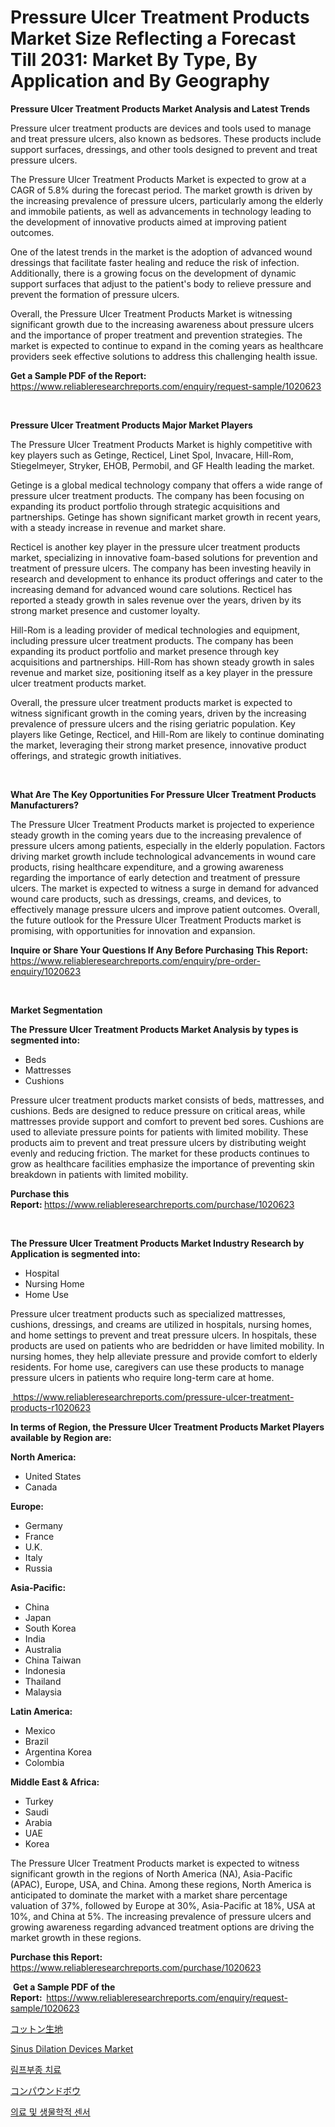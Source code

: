 <p><h1>Pressure Ulcer Treatment Products Market Size Reflecting a Forecast Till 2031: Market By Type, By Application and By Geography</h1></p><p><strong>Pressure Ulcer Treatment Products Market Analysis and Latest Trends</strong></p>
<p><p>Pressure ulcer treatment products are devices and tools used to manage and treat pressure ulcers, also known as bedsores. These products include support surfaces, dressings, and other tools designed to prevent and treat pressure ulcers.</p><p>The Pressure Ulcer Treatment Products Market is expected to grow at a CAGR of 5.8% during the forecast period. The market growth is driven by the increasing prevalence of pressure ulcers, particularly among the elderly and immobile patients, as well as advancements in technology leading to the development of innovative products aimed at improving patient outcomes.</p><p>One of the latest trends in the market is the adoption of advanced wound dressings that facilitate faster healing and reduce the risk of infection. Additionally, there is a growing focus on the development of dynamic support surfaces that adjust to the patient's body to relieve pressure and prevent the formation of pressure ulcers.</p><p>Overall, the Pressure Ulcer Treatment Products Market is witnessing significant growth due to the increasing awareness about pressure ulcers and the importance of proper treatment and prevention strategies. The market is expected to continue to expand in the coming years as healthcare providers seek effective solutions to address this challenging health issue.</p></p>
<p><strong>Get a Sample PDF of the Report:&nbsp;</strong> <a href="https://www.reliableresearchreports.com/enquiry/request-sample/1020623">https://www.reliableresearchreports.com/enquiry/request-sample/1020623</a></p>
<p>&nbsp;</p>
<p><strong>Pressure Ulcer Treatment Products Major Market Players</strong></p>
<p><p>The Pressure Ulcer Treatment Products Market is highly competitive with key players such as Getinge, Recticel, Linet Spol, Invacare, Hill-Rom, Stiegelmeyer, Stryker, EHOB, Permobil, and GF Health leading the market. </p><p>Getinge is a global medical technology company that offers a wide range of pressure ulcer treatment products. The company has been focusing on expanding its product portfolio through strategic acquisitions and partnerships. Getinge has shown significant market growth in recent years, with a steady increase in revenue and market share.</p><p>Recticel is another key player in the pressure ulcer treatment products market, specializing in innovative foam-based solutions for prevention and treatment of pressure ulcers. The company has been investing heavily in research and development to enhance its product offerings and cater to the increasing demand for advanced wound care solutions. Recticel has reported a steady growth in sales revenue over the years, driven by its strong market presence and customer loyalty.</p><p>Hill-Rom is a leading provider of medical technologies and equipment, including pressure ulcer treatment products. The company has been expanding its product portfolio and market presence through key acquisitions and partnerships. Hill-Rom has shown steady growth in sales revenue and market size, positioning itself as a key player in the pressure ulcer treatment products market.</p><p>Overall, the pressure ulcer treatment products market is expected to witness significant growth in the coming years, driven by the increasing prevalence of pressure ulcers and the rising geriatric population. Key players like Getinge, Recticel, and Hill-Rom are likely to continue dominating the market, leveraging their strong market presence, innovative product offerings, and strategic growth initiatives.</p></p>
<p>&nbsp;</p>
<p><strong>What Are The Key Opportunities For Pressure Ulcer Treatment Products Manufacturers?</strong></p>
<p><p>The Pressure Ulcer Treatment Products market is projected to experience steady growth in the coming years due to the increasing prevalence of pressure ulcers among patients, especially in the elderly population. Factors driving market growth include technological advancements in wound care products, rising healthcare expenditure, and a growing awareness regarding the importance of early detection and treatment of pressure ulcers. The market is expected to witness a surge in demand for advanced wound care products, such as dressings, creams, and devices, to effectively manage pressure ulcers and improve patient outcomes. Overall, the future outlook for the Pressure Ulcer Treatment Products market is promising, with opportunities for innovation and expansion.</p></p>
<p><strong>Inquire or Share Your Questions If Any Before Purchasing This Report:</strong> <a href="https://www.reliableresearchreports.com/enquiry/pre-order-enquiry/1020623">https://www.reliableresearchreports.com/enquiry/pre-order-enquiry/1020623</a></p>
<p>&nbsp;</p>
<p><strong>Market Segmentation</strong></p>
<p><strong>The Pressure Ulcer Treatment Products Market Analysis by types is segmented into:</strong></p>
<p><ul><li>Beds</li><li>Mattresses</li><li>Cushions</li></ul></p>
<p><p>Pressure ulcer treatment products market consists of beds, mattresses, and cushions. Beds are designed to reduce pressure on critical areas, while mattresses provide support and comfort to prevent bed sores. Cushions are used to alleviate pressure points for patients with limited mobility. These products aim to prevent and treat pressure ulcers by distributing weight evenly and reducing friction. The market for these products continues to grow as healthcare facilities emphasize the importance of preventing skin breakdown in patients with limited mobility.</p></p>
<p><strong>Purchase this Report:&nbsp;</strong><a href="https://www.reliableresearchreports.com/purchase/1020623">https://www.reliableresearchreports.com/purchase/1020623</a></p>
<p>&nbsp;</p>
<p><strong>The Pressure Ulcer Treatment Products Market Industry Research by Application is segmented into:</strong></p>
<p><ul><li>Hospital</li><li>Nursing Home</li><li>Home Use</li></ul></p>
<p><p>Pressure ulcer treatment products such as specialized mattresses, cushions, dressings, and creams are utilized in hospitals, nursing homes, and home settings to prevent and treat pressure ulcers. In hospitals, these products are used on patients who are bedridden or have limited mobility. In nursing homes, they help alleviate pressure and provide comfort to elderly residents. For home use, caregivers can use these products to manage pressure ulcers in patients who require long-term care at home.</p></p>
<p><a href="https://www.reliableresearchreports.com/pressure-ulcer-treatment-products-r1020623">&nbsp;https://www.reliableresearchreports.com/pressure-ulcer-treatment-products-r1020623</a></p>
<p><strong>In terms of Region, the Pressure Ulcer Treatment Products Market Players available by Region are:</strong></p>
<p>
    <p> <strong> North America: </strong>
        <ul>
            <li>United States</li>
            <li>Canada</li>
        </ul>
        </p> 
    <p> <strong> Europe: </strong>
        <ul>
            <li>Germany</li>
            <li>France</li>
            <li>U.K.</li>
            <li>Italy</li>
            <li>Russia</li>
        </ul>
        </p> 
    <p> <strong> Asia-Pacific: </strong>
        <ul>
            <li>China</li>
            <li>Japan</li>
            <li>South Korea</li>
            <li>India</li>
            <li>Australia</li>
            <li>China Taiwan</li>
            <li>Indonesia</li>
            <li>Thailand</li>
            <li>Malaysia</li>
        </ul>
        </p> 
    <p> <strong> Latin America: </strong>
        <ul>
            <li>Mexico</li>
            <li>Brazil</li>
            <li>Argentina Korea</li>
            <li>Colombia</li>
        </ul>
        </p> 
    <p> <strong> Middle East & Africa: </strong>
        <ul>
            <li>Turkey</li>
            <li>Saudi</li>
            <li>Arabia</li>
            <li>UAE</li>
            <li>Korea</li>
        </ul>
    </p>
    </p>
<p><p>The Pressure Ulcer Treatment Products market is expected to witness significant growth in the regions of North America (NA), Asia-Pacific (APAC), Europe, USA, and China. Among these regions, North America is anticipated to dominate the market with a market share percentage valuation of 37%, followed by Europe at 30%, Asia-Pacific at 18%, USA at 10%, and China at 5%. The increasing prevalence of pressure ulcers and growing awareness regarding advanced treatment options are driving the market growth in these regions.</p></p>
<p><strong>Purchase this Report: </strong><a href="https://www.reliableresearchreports.com/purchase/1020623">https://www.reliableresearchreports.com/purchase/1020623</a></p>
<p>&nbsp;<strong>Get a Sample PDF of the Report:&nbsp;&nbsp;</strong><a href="https://www.reliableresearchreports.com/enquiry/request-sample/1020623">https://www.reliableresearchreports.com/enquiry/request-sample/1020623</a></p>
<p><strong></strong></p>
<p><p><a href="https://github.com/charm854/Market-Research-Report-List-1/blob/main/158481849304.md">コットン生地</a></p><p><a href="https://github.com/Alonsoolds3wq1d81czn8rbol/Market-Research-Report-List-2/blob/main/sinus-dilation-devices-market.md">Sinus Dilation Devices Market</a></p><p><a href="https://github.com/Madalyell456456/Market-Research-Report-List-1/blob/main/253839944018.md">림프부종 치료</a></p><p><a href="https://github.com/LeanneBruen2023/Market-Research-Report-List-1/blob/main/252279949303.md">コンパウンドボウ</a></p><p><a href="https://github.com/garnett961902/Market-Research-Report-List-1/blob/main/561189544019.md">의료 및 생물학적 센서</a></p></p>